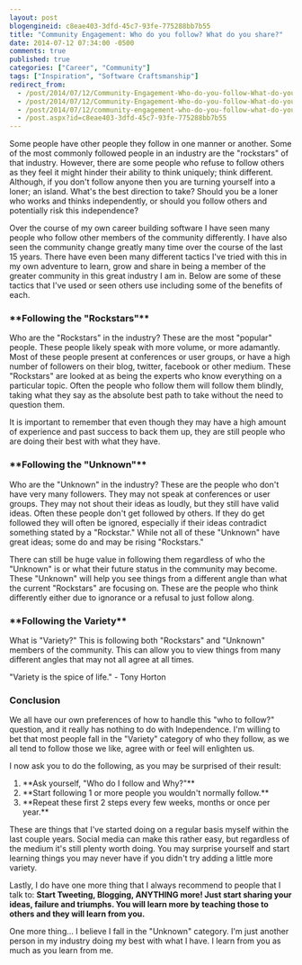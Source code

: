 ```yaml
---
layout: post
blogengineid: c8eae403-3dfd-45c7-93fe-775288bb7b55
title: "Community Engagement: Who do you follow? What do you share?"
date: 2014-07-12 07:34:00 -0500
comments: true
published: true
categories: ["Career", "Community"]
tags: ["Inspiration", "Software Craftsmanship"]
redirect_from: 
  - /post/2014/07/12/Community-Engagement-Who-do-you-follow-What-do-you-share.aspx
  - /post/2014/07/12/Community-Engagement-Who-do-you-follow-What-do-you-share
  - /post/2014/07/12/community-engagement-who-do-you-follow-what-do-you-share
  - /post.aspx?id=c8eae403-3dfd-45c7-93fe-775288bb7b55
---
```

<!-- more -->

Some people have other people they follow in one manner or another. Some of the most commonly followed people in an industry are the "rockstars" of that industry. However, there are some people who refuse to follow others as they feel it might hinder their ability to think uniquely; think different. Although, if you don't follow anyone then you are turning yourself into a loner; an island. What's the best direction to take? Should you be a loner who works and thinks independently, or should you follow others and potentially risk this independence?

Over the course of my own career building software I have seen many people who follow other members of the community differently. I have also seen the community change greatly many time over the course of the last 15 years. There have even been many different tactics I've tried with this in my own adventure to learn, grow and share in being a member of the greater community in this great industry I am in. Below are some of these tactics that I've used or seen others use including some of the benefits of each.
<h3>**Following the "Rockstars"**</h3>

Who are the "Rockstars" in the industry? These are the most "popular" people. These people likely speak with more volume, or more adamantly. Most of these people present at conferences or user groups, or have a high number of followers on their blog, twitter, facebook or other medium. These "Rockstars" are looked at as being the experts who know everything on a particular topic. Often the people who follow them will follow them blindly, taking what they say as the absolute best path to take without the need to question them.

It is important to remember that even though they may have a high amount of experience and past success to back them up, they are still people who are doing their best with what they have.
<h3>**Following the "Unknown"**</h3>

Who are the "Unknown" in the industry? These are the people who don't have very many followers. They may not speak at conferences or user groups. They may not shout their ideas as loudly, but they still have valid ideas. Often these people don't get followed by others. If they do get followed they will often be ignored, especially if their ideas contradict something stated by a "Rockstar." While not all of these "Unknown" have great ideas; some do and may be rising "Rockstars."

There can still be huge value in following them regardless of who the "Unknown" is or what their future status in the community may become. These "Unknown" will help you see things from a different angle than what the current "Rockstars" are focusing on. These are the people who think differently either due to ignorance or a refusal to just follow along.
<h3>**Following the Variety**</h3>

What is "Variety?" This is following both "Rockstars" and "Unknown" members of the community. This can allow you to view things from many different angles that may not all agree at all times.

"Variety is the spice of life." - Tony Horton
<h3>Conclusion</h3>

We all have our own preferences of how to handle this "who to follow?" question, and it really has nothing to do with Independence. I'm willing to bet that most people fall in the "Variety" category of who they follow, as we all tend to follow those we like, agree with or feel will enlighten us.

I now ask you to do the following, as you may be surprised of their result:
<ol>
<li>**Ask yourself, "Who do I follow and Why?"**</li>
<li>**Start following 1 or more people you wouldn't normally follow.**</li>
<li>**Repeat these first 2 steps every few weeks, months or once per year.**</li>
</ol>

These are things that I've started doing on a regular basis myself within the last couple years. Social media can make this rather easy, but regardless of the medium it's still plenty worth doing. You may surprise yourself and start learning things you may never have if you didn't try adding a little more variety.

Lastly, I do have one more thing that I always recommend to people that I talk to: **Start Tweeting, Blogging, ANYTHING more! Just start sharing your ideas, failure and triumphs. You will learn more by teaching those to others and they will learn from you.**

One more thing... I believe I fall in the "Unknown" category. I'm just another person in my industry doing my best with what I have. I learn from you as much as you learn from me.
